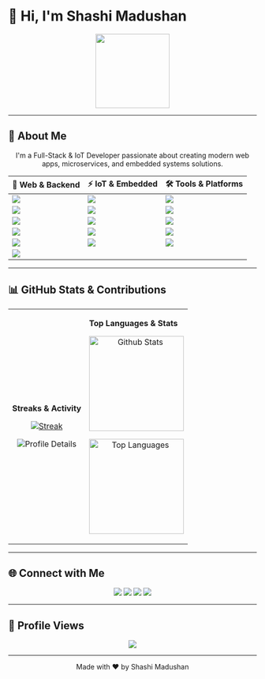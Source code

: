 # 👋 Hi, I'm Shashi Madushan

<p align="center">
  <img src="https://media.giphy.com/media/L05HgB2h6qICDs5Sms/giphy.gif" width="150"/>
</p>

---

## 💼 About Me
<p align="center">
I'm a Full-Stack & IoT Developer passionate about creating modern web apps, microservices, and embedded systems solutions.
</p>

<div align="center">

| 🔹 Web & Backend | ⚡ IoT & Embedded | 🛠 Tools & Platforms |
|-----------------|-----------------|-------------------|
| <img src="https://img.shields.io/badge/React-61DAFB?style=for-the-badge&logo=react&logoColor=white"/> | <img src="https://img.shields.io/badge/Arduino-D32F2F?style=for-the-badge&logo=arduino&logoColor=white"/> | <img src="https://img.shields.io/badge/Git-F05032?style=for-the-badge&logo=git&logoColor=white"/> |
| <img src="https://img.shields.io/badge/Next.js-000000?style=for-the-badge&logo=next.js&logoColor=white"/> | <img src="https://img.shields.io/badge/ESP32-3DDC84?style=for-the-badge&logo=espressif&logoColor=white"/> | <img src="https://img.shields.io/badge/GitHub-181717?style=for-the-badge&logo=github&logoColor=white"/> |
| <img src="https://img.shields.io/badge/Node.js-339933?style=for-the-badge&logo=node.js&logoColor=white"/> | <img src="https://img.shields.io/badge/ESP8266-3DDC84?style=for-the-badge&logo=espressif&logoColor=white"/> | <img src="https://img.shields.io/badge/Docker-2496ED?style=for-the-badge&logo=docker&logoColor=white"/> |
| <img src="https://img.shields.io/badge/Express.js-000000?style=for-the-badge&logo=express&logoColor=white"/> | <img src="https://img.shields.io/badge/C/C++-00599C?style=for-the-badge&logo=c%2B%2B&logoColor=white"/> | <img src="https://img.shields.io/badge/Kubernetes-326CE5?style=for-the-badge&logo=kubernetes&logoColor=white"/> |
| <img src="https://img.shields.io/badge/Java-007396?style=for-the-badge&logo=java&logoColor=white"/> | <img src="https://img.shields.io/badge/Raspberry%20Pi-BD2C00?style=for-the-badge&logo=raspberry-pi&logoColor=white"/> | <img src="https://img.shields.io/badge/MongoDB-47A248?style=for-the-badge&logo=mongodb&logoColor=white"/> |
| <img src="https://img.shields.io/badge/Spring%20Boot-6DB33F?style=for-the-badge&logo=spring&logoColor=white"/> |  |  |
</div>

---

## 📊 GitHub Stats & Contributions

<div align="center">

<table>
<tr>
<td>

**Streaks & Activity**

<p align="center">
  <a href="https://github.com/Shashi-Madushan">
    <img src="https://github-readme-streak-stats.herokuapp.com/?user=Shashi-Madushan&theme=radical&border=7F3FBF&background=0D1117" alt="Streak"/>
  </a>
</p>

<p align="center">
  <img src="https://github-profile-summary-cards.vercel.app/api/cards/profile-details?username=Shashi-Madushan&theme=radical" alt="Profile Details"/>
</p>

</td>

<td>

**Top Languages & Stats**

<p align="center">
  <img alt="Github Stats" src="https://denvercoder1-github-readme-stats.vercel.app/api?username=Shashi-Madushan&show_icons=true&count_private=true&theme=react&border_color=7F3FBF&bg_color=0D1117&title_color=F85D7F&icon_color=F8D866" height="192px"/>
</p>

<p align="center">
  <img alt="Top Languages" src="https://denvercoder1-github-readme-stats.vercel.app/api/top-langs/?username=Shashi-Madushan&langs_count=10&layout=compact&theme=react&border_color=7F3FBF&bg_color=0D1117&title_color=F85D7F&icon_color=F8D866" height="192px"/>
</p>

</td>
</tr>
</table>

</div>

---

## 🌐 Connect with Me

<p align="center">
  <a href="https://www.linkedin.com/in/shashi-madushan" target="_blank"><img src="https://img.shields.io/badge/LinkedIn-0077B5?style=for-the-badge&logo=linkedin&logoColor=white"/></a>
  <a href="mailto:shashi.madushan@gmail.com" target="_blank"><img src="https://img.shields.io/badge/Gmail-D14836?style=for-the-badge&logo=gmail&logoColor=white"/></a>
  <a href="https://twitter.com/ShashiMadushan" target="_blank"><img src="https://img.shields.io/badge/Twitter-1DA1F2?style=for-the-badge&logo=twitter&logoColor=white"/></a>
  <a href="https://github.com/Shashi-Madushan" target="_blank"><img src="https://img.shields.io/badge/GitHub-181717?style=for-the-badge&logo=github&logoColor=white"/></a>
</p>

---

## 👀 Profile Views

<p align="center">
  <img src="https://komarev.com/ghpvc/?username=Shashi-Madushan&color=7F3FBF&style=flat-square"/>
</p>

---

<p align="center">
  Made with ❤️ by Shashi Madushan
</p>
